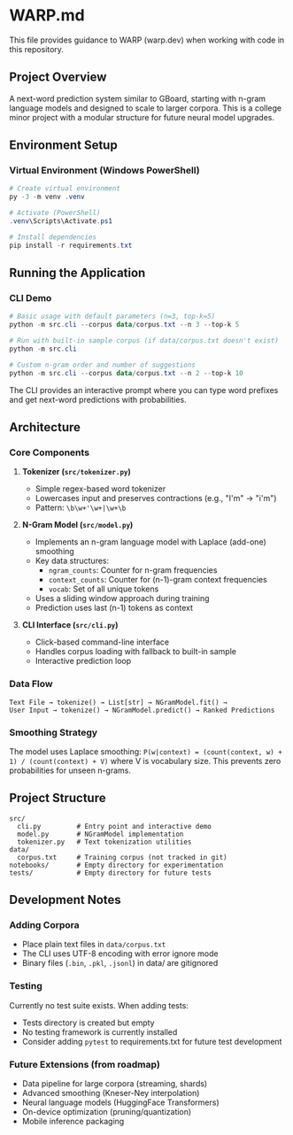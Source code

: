 # WARP.md

This file provides guidance to WARP (warp.dev) when working with code in this repository.

## Project Overview
A next-word prediction system similar to GBoard, starting with n-gram language models and designed to scale to larger corpora. This is a college minor project with a modular structure for future neural model upgrades.

## Environment Setup

### Virtual Environment (Windows PowerShell)
```powershell
# Create virtual environment
py -3 -m venv .venv

# Activate (PowerShell)
.venv\Scripts\Activate.ps1

# Install dependencies
pip install -r requirements.txt
```

## Running the Application

### CLI Demo
```powershell
# Basic usage with default parameters (n=3, top-k=5)
python -m src.cli --corpus data/corpus.txt --n 3 --top-k 5

# Run with built-in sample corpus (if data/corpus.txt doesn't exist)
python -m src.cli

# Custom n-gram order and number of suggestions
python -m src.cli --corpus data/corpus.txt --n 2 --top-k 10
```

The CLI provides an interactive prompt where you can type word prefixes and get next-word predictions with probabilities.

## Architecture

### Core Components

1. **Tokenizer (`src/tokenizer.py`)**
   - Simple regex-based word tokenizer
   - Lowercases input and preserves contractions (e.g., "I'm" → "i'm")
   - Pattern: `\b\w+'\w+|\w+\b`

2. **N-Gram Model (`src/model.py`)**
   - Implements an n-gram language model with Laplace (add-one) smoothing
   - Key data structures:
     - `ngram_counts`: Counter for n-gram frequencies
     - `context_counts`: Counter for (n-1)-gram context frequencies
     - `vocab`: Set of all unique tokens
   - Uses a sliding window approach during training
   - Prediction uses last (n-1) tokens as context

3. **CLI Interface (`src/cli.py`)**
   - Click-based command-line interface
   - Handles corpus loading with fallback to built-in sample
   - Interactive prediction loop

### Data Flow
```
Text File → tokenize() → List[str] → NGramModel.fit() → 
User Input → tokenize() → NGramModel.predict() → Ranked Predictions
```

### Smoothing Strategy
The model uses Laplace smoothing: `P(w|context) = (count(context, w) + 1) / (count(context) + V)` where V is vocabulary size. This prevents zero probabilities for unseen n-grams.

## Project Structure
```
src/
  cli.py         # Entry point and interactive demo
  model.py       # NGramModel implementation
  tokenizer.py   # Text tokenization utilities
data/
  corpus.txt     # Training corpus (not tracked in git)
notebooks/       # Empty directory for experimentation
tests/           # Empty directory for future tests
```

## Development Notes

### Adding Corpora
- Place plain text files in `data/corpus.txt`
- The CLI uses UTF-8 encoding with error ignore mode
- Binary files (`.bin`, `.pkl`, `.jsonl`) in data/ are gitignored

### Testing
Currently no test suite exists. When adding tests:
- Tests directory is created but empty
- No testing framework is currently installed
- Consider adding `pytest` to requirements.txt for future test development

### Future Extensions (from roadmap)
- Data pipeline for large corpora (streaming, shards)
- Advanced smoothing (Kneser-Ney interpolation)
- Neural language models (HuggingFace Transformers)
- On-device optimization (pruning/quantization)
- Mobile inference packaging
